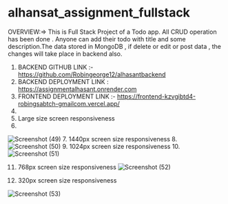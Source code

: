 # alhansat_assignment_fullstack

OVERVIEW:=> This is Full Stack Project of a Todo app. All CRUD operation has been done . Anyone can add their todo with title and some description.The data stored in MongoDB ,
if delete or edit or post data , the changes will take place in backend also. 


1.    BACKEND GITHUB LINK :- https://github.com/Robingeorge12/alhasantbackend
2.    BACKEND DEPLOYMENT LINK : https://assignmentalhasant.onrender.com
3.   FRONTEND DEPLOYMENT LINK :- https://frontend-kzvgibtd4-robingsabtch-gmailcom.vercel.app/
4.
5. Large size screen responsiveness
6. 
  ![Screenshot (49)](https://github.com/Robingeorge12/alhansat_assignment_fullstack/assets/101378720/ccea52a3-a0e6-4dd0-be30-f249dda734ce)
7. 1440px screen size responsiveness
8. 
![Screenshot (50)](https://github.com/Robingeorge12/alhansat_assignment_fullstack/assets/101378720/a9f0fa5d-54b6-4afb-a356-9e1491fba9ff)
9. 1024px screen size responsiveness
10. 
![Screenshot (51)](https://github.com/Robingeorge12/alhansat_assignment_fullstack/assets/101378720/91883caa-e982-4668-aa3e-c730b5ede23a)

11. 768px screen size responsiveness
![Screenshot (52)](https://github.com/Robingeorge12/alhansat_assignment_fullstack/assets/101378720/48001c9e-bc45-4d73-ad9f-187081e2597e)

12. 320px screen size responsiveness

![Screenshot (53)](https://github.com/Robingeorge12/alhansat_assignment_fullstack/assets/101378720/61fcdbdc-2510-476e-a43c-e3a9d8f9087f)
